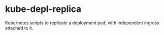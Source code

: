 # kube-depl-replica
Kubernetes scripts to replicate a deployment pod, with independent ingress attached to it. 
